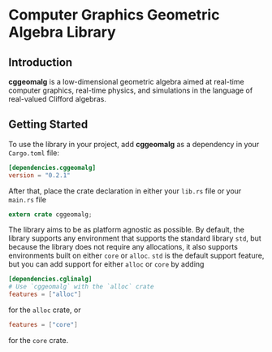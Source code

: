 # Computer Graphics Geometric Algebra Library

## Introduction
**cggeomalg** is a low-dimensional geometric algebra aimed at 
real-time computer graphics, real-time physics, and simulations 
in the language of real-valued Clifford algebras.

## Getting Started
To use the library in your project, add **cggeomalg** as a dependency in your 
`Cargo.toml` file:
```toml
[dependencies.cggeomalg]
version = "0.2.1"
```
After that, place the crate declaration in either your `lib.rs` file or 
your `main.rs` file
```rust
extern crate cggeomalg;
```
The library aims to be as platform agnostic as possible. By default, the library 
supports any environment that supports the standard library `std`, but because 
the library does not require any allocations, it also supports environments built
on either `core` or `alloc`. `std` is the default support feature, but you can add
support for either `alloc` or `core` by adding
```toml
[dependencies.cglinalg]
# Use `cggeomalg` with the `alloc` crate
features = ["alloc"]
```
for the `alloc` crate, or
```toml
features = ["core"]
```
for the `core` crate.

